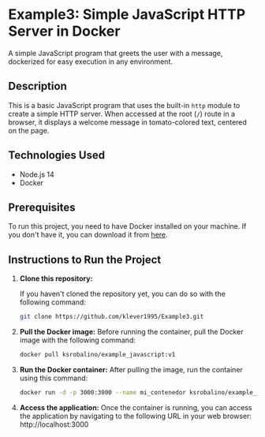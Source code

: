 # Example3: Simple JavaScript HTTP Server in Docker

A simple JavaScript program that greets the user with a message, dockerized for easy execution in any environment.

## Description

This is a basic JavaScript program that uses the built-in `http` module to create a simple HTTP server. When accessed at the root (`/`) route in a browser, it displays a welcome message in tomato-colored text, centered on the page.

## Technologies Used

- Node.js 14
- Docker

## Prerequisites

To run this project, you need to have Docker installed on your machine. If you don't have it, you can download it from [here](https://www.docker.com/products/docker-desktop).

## Instructions to Run the Project

1. **Clone this repository:**

   If you haven't cloned the repository yet, you can do so with the following command:

   ```bash
   git clone https://github.com/klever1995/Example3.git

2. **Pull the Docker image:** 
   Before running the container, pull the Docker image with the following command:

   ```bash
   docker pull ksrobalino/example_javascript:v1

3. **Run the Docker container:** 
   After pulling the image, run the container using this command:

   ```bash
   docker run -d -p 3000:3000 --name mi_contenedor ksrobalino/example_javascript:v1

4. **Access the application:** 
   Once the container is running, you can access the application by navigating to the following URL in your web browser:
   http://localhost:3000
   
